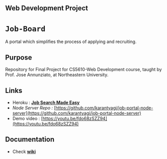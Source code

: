 ## Web Development Project

# `Job-Board`
A portal which simplifies the process of applying and recruiting.

## Purpose
Repository for Final Project for CS5610-Web Development course, taught by Prof. Jose Annunziato, at Northeastern University.

## Links

- Heroku : __[Job Search Made Easy](https://job-search-made-easy.herokuapp.com/home)__
- _Node Server Repo :_ [https://github.com/karantyagi/job-portal-node-server](https://github.com/karantyagi/job-portal-node-server)
- Demo video : [https://youtu.be/fdo68zSZZ94](https://youtu.be/fdo68zSZZ94)

## Documentation
- Check __[wiki](https://github.com/karantyagi/CS5610-web-dev-project/wiki)__
